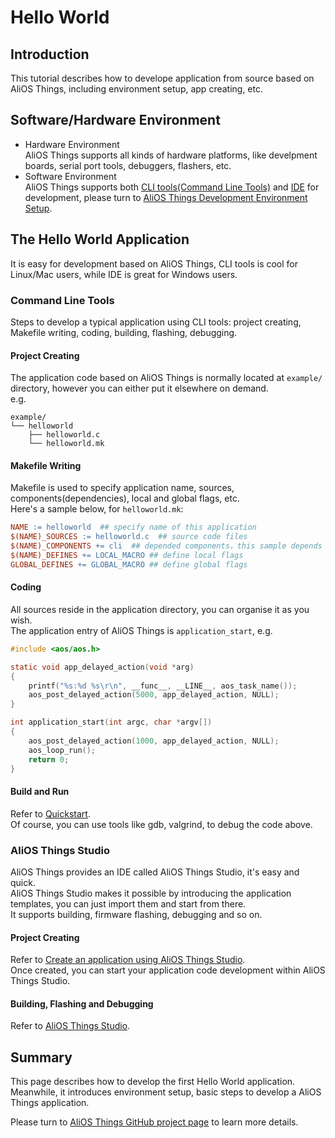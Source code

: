 # Hello World

## Introduction
This tutorial describes how to develope application from source based on AliOS Things, including environment setup, app creating, etc.

## Software/Hardware Environment
- Hardware Environment  
AliOS Things supports all kinds of hardware platforms, like develpment boards, serial port tools, debuggers, flashers, etc.
- Software Environment  
AliOS Things supports both [CLI tools(Command Line Tools)](https://github.com/alibaba/AliOS-Things/wiki/AliOS-Things-uCube) and [IDE](https://github.com/alibaba/AliOS-Things/wiki/AliOS-Things-Studio) for development, please turn to [AliOS Things Development Environment Setup](https://github.com/alibaba/AliOS-Things/wiki/AliOS-Things-Environment-Setup).

## The Hello World Application
It is easy for development based on AliOS Things, CLI tools is cool for Linux/Mac users, while IDE is great for Windows users.

### Command Line Tools
Steps to develop a typical application using CLI tools: project creating, Makefile writing, coding, building, flashing, debugging.

#### Project Creating
The application code based on AliOS Things is normally located at `example/` directory, however you can either put it elsewhere on demand.  
e.g.  
```
example/
└── helloworld
    ├── helloworld.c
    └── helloworld.mk
```

#### Makefile Writing
Makefile is used to specify application name, sources, components(dependencies), local and global flags, etc.  
Here's a sample below, for `helloworld.mk`:  
```Makefile
NAME := helloworld  ## specify name of this application
$(NAME)_SOURCES := helloworld.c  ## source code files
$(NAME)_COMPONENTS += cli  ## depended components，this sample depends on cli
$(NAME)_DEFINES += LOCAL_MACRO ## define local flags
GLOBAL_DEFINES += GLOBAL_MACRO ## define global flags
```

#### Coding
All sources reside in the application directory, you can organise it as you wish.  
The application entry of AliOS Things is `application_start`, e.g.  
```c
#include <aos/aos.h>

static void app_delayed_action(void *arg)
{
    printf("%s:%d %s\r\n", __func__, __LINE__, aos_task_name());
    aos_post_delayed_action(5000, app_delayed_action, NULL);
}

int application_start(int argc, char *argv[])
{
    aos_post_delayed_action(1000, app_delayed_action, NULL);
    aos_loop_run();
    return 0;
}
```

#### Build and Run

Refer to [Quickstart](quickstart.md#run).  
Of course, you can use tools like gdb, valgrind, to debug the code above.

### AliOS Things Studio
AliOS Things provides an IDE called AliOS Things Studio, it's easy and quick.  
AliOS Things Studio makes it possible by introducing the application templates, you can just import them and start from there.  
It supports building, firmware flashing, debugging and so on.

#### Project Creating
Refer to [Create an application using AliOS Things Studio](https://github.com/alibaba/AliOS-Things/wiki/AliOS-Things-Studio#22-创建-app-项目).  
Once created, you can start your application code development within AliOS Things Studio.

#### Building, Flashing and Debugging
Refer to [AliOS Things Studio](https://github.com/alibaba/AliOS-Things/wiki/AliOS-Things-Studio).

## Summary
This page describes how to develop the first Hello World application.  
Meanwhile, it introduces environment setup, basic steps to develop a AliOS Things application.

Please turn to [AliOS Things GitHub project page](https://github.com/alibaba/AliOS-Things) to learn more details.
